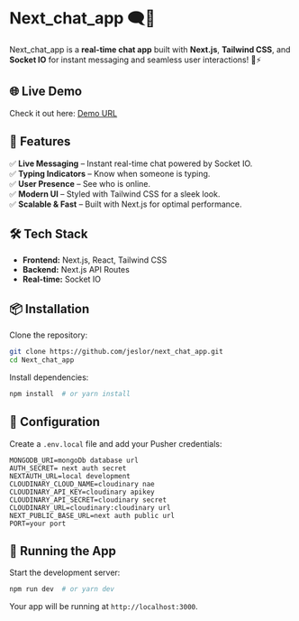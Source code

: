 # Next_chat_app 🗨️💬

Next_chat_app is a **real-time chat app** built with **Next.js**, **Tailwind CSS**, and **Socket IO** for instant messaging and seamless user interactions! 🚀⚡

## 🌐 Live Demo

Check it out here: [Demo URL](https://nextjssocketio-production.up.railway.app)

## 🚀 Features

✅ **Live Messaging** – Instant real-time chat powered by Socket IO.  
✅ **Typing Indicators** – Know when someone is typing.  
✅ **User Presence** – See who is online.  
✅ **Modern UI** – Styled with Tailwind CSS for a sleek look.  
✅ **Scalable & Fast** – Built with Next.js for optimal performance.

## 🛠 Tech Stack

- **Frontend:** Next.js, React, Tailwind CSS
- **Backend:** Next.js API Routes
- **Real-time:** Socket IO

## 📦 Installation

Clone the repository:

```bash
git clone https://github.com/jeslor/next_chat_app.git
cd Next_chat_app
```

Install dependencies:

```bash
npm install  # or yarn install
```

## 🔑 Configuration

Create a `.env.local` file and add your Pusher credentials:

```env
MONGODB_URI=mongoDb database url
AUTH_SECRET= next auth secret
NEXTAUTH_URL=local development
CLOUDINARY_CLOUD_NAME=cloudinary nae
CLOUDINARY_API_KEY=cloudinary apikey
CLOUDINARY_API_SECRET=cloudinary secret
CLOUDINARY_URL=cloudinary:cloudinary url
NEXT_PUBLIC_BASE_URL=next auth public url
PORT=your port
```

## 🚀 Running the App

Start the development server:

```bash
npm run dev  # or yarn dev
```

Your app will be running at `http://localhost:3000`.
